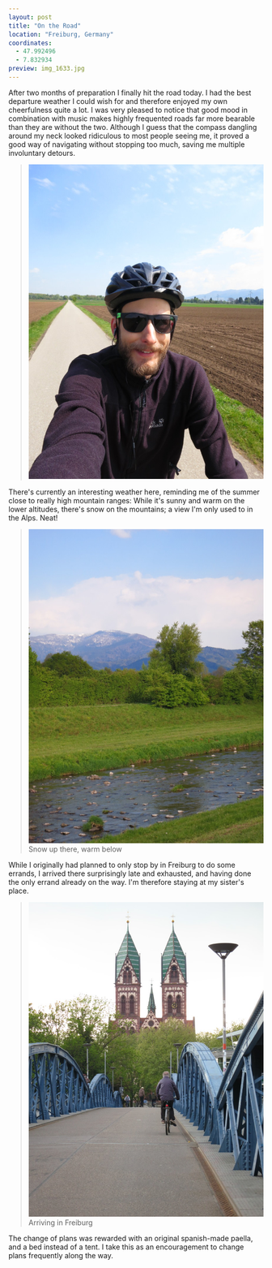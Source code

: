 ```yaml
---
layout: post
title: "On the Road"
location: "Freiburg, Germany"
coordinates:
  - 47.992496
  - 7.832934
preview: img_1633.jpg
---
```

After two months of preparation I finally hit the road today. I had the best departure weather I could wish for and therefore enjoyed my own cheerfulness quite a lot. I was very pleased to notice that good mood in combination with music makes highly frequented roads far more bearable than they are without the two. Although I guess that the compass dangling around my neck looked ridiculous to most people seeing me, it proved a good way of navigating without stopping too much, saving me multiple involuntary detours.

> ![](/images/img_1633.jpg)

There's currently an interesting weather here, reminding me of the summer close to really high mountain ranges: While it's sunny and warm on the lower altitudes, there's snow on the mountains; a view I'm only used to in the Alps. Neat!

> ![Snow up there, warm below](/images/img_1649.jpg)
Snow up there, warm below

While I originally had planned to only stop by in Freiburg to do some errands, I arrived there surprisingly late and exhausted, and having done the only errand already on the way. I'm therefore staying at my sister's place.

> ![Arriving in Freiburg](/images/img_1653.jpg)
Arriving in Freiburg

The change of plans was rewarded with an original spanish-made paella, and a bed instead of a tent. I take this as an encouragement to change plans frequently along the way.
